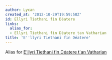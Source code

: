```yaml
---
author: Lycan
created_at: '2012-10-29T19:59:50Z'
id: Ellyri Tiethani fin Déatere
links:
  alias_for:
  - Ellyri Tiethani fin Déatere tan Vatharian
title: 'E''llyri Tiethani fin Déatere'
---
```


Alias for [E'llyri Tiethani fin Déatere t'an Vatharian]

  [E'llyri Tiethani fin Déatere t'an Vatharian]: E'llyri_Tiethani_fin_Déatere_t'an_Vatharian